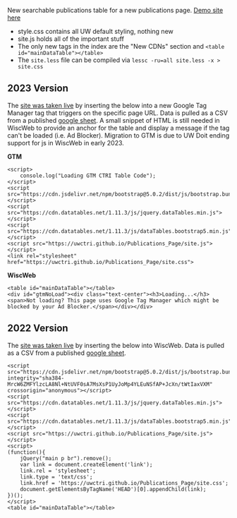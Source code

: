 
New searchable publications table for a new publications page. [Demo site here](https://uwctri.github.io/Publications_Page/)

* style.css contains all UW default styling, nothing new
* site.js holds all of the important stuff
* The only new tags in the index are the "New CDNs" section and `<table id="mainDataTable"></table>`
* The `site.less` file can be compiled via `lessc -ru=all site.less -x > site.css`

## 2023 Version

The [site was taken live](https://ctri.wisc.edu/researchers/uw-ctri-research-papers/) by inserting the below into a new Google Tag Manager tag that triggers on the specific page URL. Data is pulled as a CSV from a published [google sheet](https://docs.google.com/spreadsheets/u/6/d/e/2PACX-1vRfGyGPkZg8sJGuKa3XvAU1Cr7_tf-Wm4JIrKkNsP-tyNa0jowVhayJypx3wYy-ifxQ7CPNjNOKoUPQ/pub?gid=1937609001&single=true). A small snippet of HTML is still needed in WiscWeb to provide an anchor for the table and display a message if the tag can't be loaded (i.e. Ad Blocker). Migration to GTM is due to UW Doit ending support for js in WiscWeb in early 2023.

**GTM**
```
<script>
    console.log("Loading GTM CTRI Table Code");
</script>
<script src="https://cdn.jsdelivr.net/npm/bootstrap@5.0.2/dist/js/bootstrap.bundle.min.js"></script>
<script src="https://cdn.datatables.net/1.11.3/js/jquery.dataTables.min.js"></script>
<script src="https://cdn.datatables.net/1.11.3/js/dataTables.bootstrap5.min.js"></script>
<script src="https://uwctri.github.io/Publications_Page/site.js"></script>
<link rel="stylesheet" href="https://uwctri.github.io/Publications_Page/site.css">
```

**WiscWeb**
```
<table id="mainDataTable"></table>
<div id="gtmNoLoad"><div class="text-center"><h3>Loading...</h3><span>Not loading? This page uses Google Tag Manager which might be blocked by your Ad Blocker.</span></div></div>
```

## 2022 Version

The [site was taken live](https://ctri.wisc.edu/researchers/uw-ctri-research-papers/) by inserting the below into WiscWeb. Data is pulled as a CSV from a published [google sheet](https://docs.google.com/spreadsheets/d/e/2PACX-1vT6OITFMbQ5y4dDwRdcPZCoMY6Kp2lGyBZb8kS8hKVCyIq6ItYBXQR-rUByrClzUwEFum7FPCd-L0ya/pub?gid=1937609001&single=true&output=csv).

```
<script src="https://cdn.jsdelivr.net/npm/bootstrap@5.0.2/dist/js/bootstrap.bundle.min.js" integrity="sha384-MrcW6ZMFYlzcLA8Nl+NtUVF0sA7MsXsP1UyJoMp4YLEuNSfAP+JcXn/tWtIaxVXM" crossorigin="anonymous"></script>
<script src="https://cdn.datatables.net/1.11.3/js/jquery.dataTables.min.js"></script>
<script src="https://cdn.datatables.net/1.11.3/js/dataTables.bootstrap5.min.js"></script>
<script src="https://uwctri.github.io/Publications_Page/site.js"></script>
<script>
(function(){
    jQuery("main p br").remove();
    var link = document.createElement('link'); 
    link.rel = 'stylesheet'; 
    link.type = 'text/css';
    link.href = 'https://uwctri.github.io/Publications_Page/site.css'; 
    document.getElementsByTagName('HEAD')[0].appendChild(link); 
})();
</script>
<table id="mainDataTable"></table>
```
